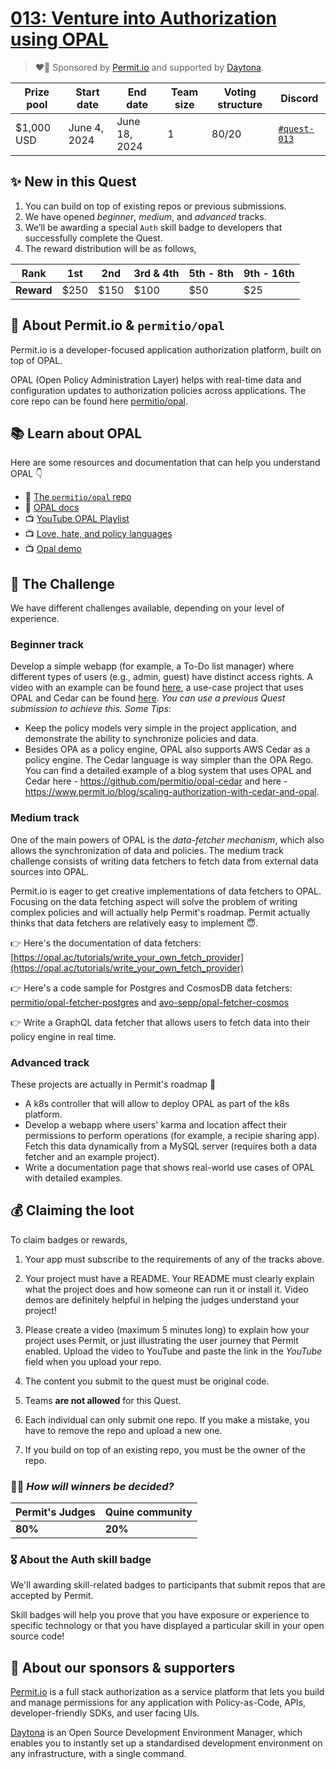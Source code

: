 
# [013: Venture into Authorization using OPAL](https://quine.sh)

> ❤️‍🔥 Sponsored by [Permit.io](https://permit.io/) and supported by [Daytona](daytona.io).

| Prize pool | Start date | End date | Team size | Voting structure | Discord |
|  --- | --- | --- | --- | --- | --- |
| $1,000 USD | June 4, 2024  |  June 18, 2024 | 1 | 80/20 | [`#quest-013`](https://discord.gg/quine) |

## ✨ New in this Quest

1. You can build on top of existing repos or previous submissions.
2. We have opened _beginner_, _medium_, and _advanced_ tracks.
3. We’ll be awarding a special `Auth` skill badge to developers that successfully complete the Quest.
4. The reward distribution will be as follows,
 
  | **Rank** | 1st  | 2nd  | 3rd & 4th | 5th - 8th | 9th - 16th |
   | -- | -- | -- | -- | -- | -- |
  | **Reward** | $250  | $150  | $100 | $50 | $25 |


## **🐶 About Permit.io & `permitio/opal`**

Permit.io is a developer-focused application authorization platform, built on top of OPAL.

OPAL (Open Policy Administration Layer) helps with real-time data and configuration updates to authorization policies across applications. The core repo can be found here [permitio/opal](https://github.com/permitio/opal).

## 📚 Learn about OPAL

Here are some resources and documentation that can help you understand OPAL 👇

- 📘 [The `permitio/opal` repo](https://github.com/permitio/opal)
- 📖 [OPAL docs](https://opal.ac/)
- 📺 [YouTube OPAL Playlist](https://www.youtube.com/watch?v=K1Zm2FPfrh8&list=PLAvd37Z6WimsQOnp9Ai0wz6n2eJrUtymo)
- 📺 [Love, hate, and policy languages](https://www.youtube.com/watch?v=SugmcZAR-gc)
- 📺 [Opal demo](https://www.youtube.com/watch?v=obEqjvxAMQ8)

## 🌋 The Challenge

We have different challenges available, depending on your level of experience.

### Beginner track

Develop a simple webapp (for example, a To-Do list manager) where different types of users (e.g., admin, guest) have distinct access rights. A video with an example can be found [here](https://www.youtube.com/watch?v=K1Zm2FPfrh8&list=PLAvd37Z6WimsQOnp9Ai0wz6n2eJrUtymo), a use-case project that uses OPAL and Cedar can be found [here](https://www.permit.io/blog/scaling-authorization-with-cedar-and-opal). _You can use a previous Quest submission to achieve this._ _*Some Tips*_:

- Keep the policy models very simple in the project application, and demonstrate the ability to synchronize policies and data.
- Besides OPA as a policy engine, OPAL also supports AWS Cedar as a policy engine. The Cedar language is way simpler than the OPA Rego. You can find a detailed example of a blog system that uses OPAL and Cedar here - https://github.com/permitio/opal-cedar and here - https://www.permit.io/blog/scaling-authorization-with-cedar-and-opal.

### Medium track

One of the main powers of OPAL is the _data-fetcher mechanism_, which also allows the synchronization of data and policies. The medium track challenge consists of writing data fetchers to fetch data from external data sources into OPAL.

Permit.io is eager to get creative implementations of data fetchers to OPAL. Focusing on the data fetching aspect will solve the problem of writing complex policies and will actually help Permit's roadmap. Permit actually thinks that data fetchers are relatively easy to implement 😇.  

👉 Here's the documentation of data fetchers: [https://opal.ac/tutorials/write_your_own_fetch_provider](https://opal.ac/tutorials/write_your_own_fetch_provider)

👉  Here's a code sample for Postgres and CosmosDB data fetchers: [permitio/opal-fetcher-postgres](https://github.com/permitio/opal-fetcher-postgres) and [avo-sepp/opal-fetcher-cosmos](https://github.com/avo-sepp/opal-fetcher-cosmos)

👉 Write a GraphQL data fetcher that allows users to fetch data into their policy engine in real time.


### Advanced track

These projects are actually in Permit's roadmap 🤯

- A k8s controller that will allow to deploy OPAL as part of the k8s platform.
- Develop a webapp where users' karma and location affect their permissions to perform operations (for example, a recipie sharing app). Fetch this data dynamically from a MySQL server (requires both a data fetcher and an example project).
- Write a documentation page that shows real-world use cases of OPAL with detailed examples.


## 💰 Claiming the loot 

To claim badges or rewards,

1. Your app must subscribe to the requirements of any of the tracks above.

3. Your project must have a README. Your README must clearly explain what the project does and how someone can run it or install it. Video demos are definitely helpful in helping the judges understand your project!

4. Please create a video (maximum 5 minutes long) to explain how your project uses Permit, or just illustrating the user journey that Permit enabled. Upload the video to YouTube and paste the link in the _YouTube_ field when you upload your repo. 

5. The content you submit to the quest must be original code.

6. Teams **are not allowed** for this Quest.

7. Each individual can only submit one repo. If you make a mistake, you have to remove the repo and upload a new one.

8. If you build on top of an existing repo, you must be the owner of the repo.


### 👩‍⚖️ *How will winners be decided?*

| Permit's Judges | Quine community |
| --- | --- |
| **80%** | **20%**  |


### 🎖 About the Auth skill badge

We'll awarding skill-related badges to participants that submit repos that are accepted by Permit.

Skill badges will help you prove that you have exposure or experience to specific technology or that you have displayed a particular skill in your open source code!


## 💙 About our sponsors & supporters

[Permit.io](https://permit.io/) is a full stack authorization as a service platform that lets you build and manage permissions for any application with Policy-as-Code, APIs, developer-friendly SDKs, and user facing UIs.

[Daytona](daytona.io) is an Open Source Development Environment Manager, which enables you to instantly set up a standardised development environment on any infrastructure, with a single command.

